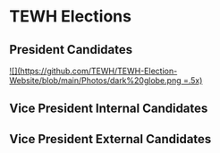# TEWH Elections
## President Candidates

[![](https://github.com/TEWH/TEWH-Election-Website/blob/main/Photos/dark%20globe.png =.5x)](https://youtu.be/WEcx6IOqV84)

## Vice President Internal Candidates


## Vice President External Candidates


